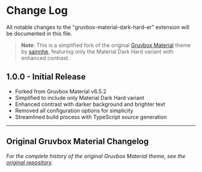 # Change Log

All notable changes to the "gruvbox-material-dark-hard-er" extension will be documented in this file.

> **Note**: This is a simplified fork of the original [Gruvbox Material](https://github.com/sainnhe/gruvbox-material-vscode) theme by [sainnhe](https://github.com/sainnhe), featuring only the Material Dark Hard variant with enhanced contrast.

## 1.0.0 - Initial Release

- Forked from Gruvbox Material v6.5.2
- Simplified to include only Material Dark Hard variant
- Enhanced contrast with darker background and brighter text
- Removed all configuration options for simplicity
- Streamlined build process with TypeScript source generation

---

## Original Gruvbox Material Changelog

*For the complete history of the original Gruvbox Material theme, see the [original repository](https://github.com/sainnhe/gruvbox-material-vscode/blob/master/CHANGELOG.md).*